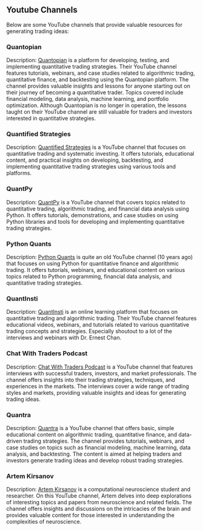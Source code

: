 ## Youtube Channels
Below are some YouTube channels that provide valuable resources for generating trading ideas:

### Quantopian
Description: [Quantopian](https://www.youtube.com/c/Quantopian) is a platform for developing, testing, and implementing quantitative trading strategies. Their YouTube channel features tutorials, webinars, and case studies related to algorithmic trading, quantitative finance, and backtesting using the Quantopian platform. The channel provides valuable insights and lessons for anyone starting out on their journey of becoming a quantitative trader. Topics covered include financial modeling, data analysis, machine learning, and portfolio optimization. Although Quantopian is no longer in operation, the lessons taught on their YouTube channel are still valuable for traders and investors interested in quantitative strategies.

### Quantified Strategies
Description: [Quantified Strategies](https://www.youtube.com/c/QuantifiedStrategies) is a YouTube channel that focuses on quantitative trading and systematic investing. It offers tutorials, educational content, and practical insights on developing, backtesting, and implementing quantitative trading strategies using various tools and platforms.

### QuantPy
Description: [QuantPy](https://www.youtube.com/c/QuantPy) is a YouTube channel that covers topics related to quantitative trading, algorithmic trading, and financial data analysis using Python. It offers tutorials, demonstrations, and case studies on using Python libraries and tools for developing and implementing quantitative trading strategies.

### Python Quants
Description: [Python Quants](https://www.youtube.com/c/PythonQuants) is quite an old YouTube channel (10 years ago) that focuses on using Python for quantitative finance and algorithmic trading. It offers tutorials, webinars, and educational content on various topics related to Python programming, financial data analysis, and quantitative trading strategies.

### QuantInsti
Description: [QuantInsti](https://www.youtube.com/c/QuantInsti/videos) is an online learning platform that focuses on quantitative trading and algorithmic trading. Their YouTube channel features educational videos, webinars, and tutorials related to various quantitative trading concepts and strategies. Especially shoutout to a lot of the interviews and webinars with Dr. Ernest Chan.

### Chat With Traders Podcast
Description: [Chat With Traders Podcast](https://www.youtube.com/@ChatWithTradersPodcast) is a YouTube channel that features interviews with successful traders, investors, and market professionals. The channel offers insights into their trading strategies, techniques, and experiences in the markets. The interviews cover a wide range of trading styles and markets, providing valuable insights and ideas for generating trading ideas.

### Quantra
Description: [Quantra](https://www.youtube.com/@quantra) is a YouTube channel that offers basic, simple educational content on algorithmic trading, quantitative finance, and data-driven trading strategies. The channel provides tutorials, webinars, and case studies on topics such as financial modeling, machine learning, data analysis, and backtesting. The content is aimed at helping traders and investors generate trading ideas and develop robust trading strategies.

### Artem Kirsanov
Description: [Artem Kirsanov](https://www.youtube.com/@ArtemKirsanov) is a computational neuroscience student and researcher. On this YouTube channel, Artem delves into deep explorations of interesting topics and papers from neuroscience and related fields. The channel offers insights and discussions on the intricacies of the brain and provides valuable content for those interested in understanding the complexities of neuroscience.
